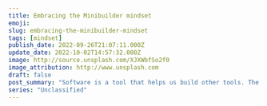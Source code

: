 ```yaml
---
title: Embracing the Minibuilder mindset
emoji:
slug: embracing-the-minibuilder-mindset
tags: [mindset]
publish_date: 2022-09-26T21:07:11.000Z
update_date: 2022-10-02T14:57:32.000Z
image: http://source.unsplash.com/XJXWbfSo2f0
image_attribution: http://www.unsplash.com
draft: false
post_summary: "Software is a tool that helps us build other tools. The Minibuilder mindset is an essential part of building software pragmatically. Here is what it is all about."
series: "Unclassified"
---
```

